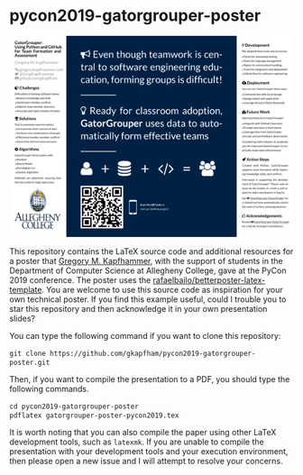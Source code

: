 # pycon2019-gatorgrouper-poster

![Sample of the PyCon 2019 Poster](gatorgrouper-poster-pycon2019.png)

This repository contains the LaTeX source code and additional resources for a
poster that [Gregory M. Kapfhammer](https://www.gregorykapfhammer.com/), with
the support of students in the Department of Computer Science at Allegheny
College, gave at the PyCon 2019 conference. The poster uses the
[rafaelbailo/betterposter-latex-template](https://github.com/rafaelbailo/betterposter-latex-template).
You are welcome to use this source code as inspiration for your own technical
poster. If you find this example useful, could I trouble you to star this
repository and then acknowledge it in your own presentation slides?

You can type the following command if you want to clone this repository:

```shell
git clone https://github.com/gkapfham/pycon2019-gatorgrouper-poster.git
```

Then, if you want to compile the presentation to a PDF, you should type the
following commands.

```shell
cd pycon2019-gatorgrouper-poster
pdflatex gatorgrouper-poster-pycon2019.tex
```

It is worth noting that you can also compile the paper using other LaTeX
development tools, such as `latexmk`. If you are unable to compile the
presentation with your development tools and your execution environment, then
please open a new issue and I will attempt to resolve your concerns.
